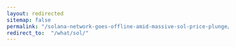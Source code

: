 ```yaml
---
layout: redirected
sitemap: false
permalink: "/solana-network-goes-offline-amid-massive-sol-price-plunge/"
redirect_to:  "/what/sol/"
---
```

